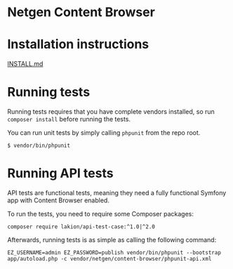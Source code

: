 Netgen Content Browser
======================

# Installation instructions

[INSTALL.md](INSTALL.md)

# Running tests

Running tests requires that you have complete vendors installed, so run `composer install` before running the tests.

You can run unit tests by simply calling `phpunit` from the repo root.

```
$ vendor/bin/phpunit
```

# Running API tests

API tests are functional tests, meaning they need a fully functional Symfony app with Content Browser enabled.

To run the tests, you need to require some Composer packages:

```
composer require lakion/api-test-case:^1.0|^2.0
```

Afterwards, running tests is as simple as calling the following command:

```
EZ_USERNAME=admin EZ_PASSWORD=publish vendor/bin/phpunit --bootstrap app/autoload.php -c vendor/netgen/content-browser/phpunit-api.xml
```

